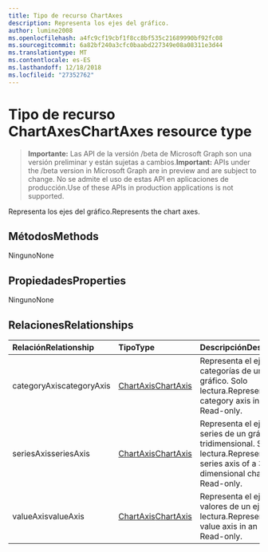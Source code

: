 ```yaml
---
title: Tipo de recurso ChartAxes
description: Representa los ejes del gráfico.
author: lumine2008
ms.openlocfilehash: a4fc9cf19cbf1f8cc8bf535c21689990bf92fc08
ms.sourcegitcommit: 6a82bf240a3cfc0baabd227349e08a08311e3d44
ms.translationtype: MT
ms.contentlocale: es-ES
ms.lasthandoff: 12/18/2018
ms.locfileid: "27352762"
---
```

# <a name="chartaxes-resource-type"></a><span data-ttu-id="b4c2a-103">Tipo de recurso ChartAxes</span><span class="sxs-lookup"><span data-stu-id="b4c2a-103">ChartAxes resource type</span></span>

> <span data-ttu-id="b4c2a-104">**Importante:** Las API de la versión /beta de Microsoft Graph son una versión preliminar y están sujetas a cambios.</span><span class="sxs-lookup"><span data-stu-id="b4c2a-104">**Important:** APIs under the /beta version in Microsoft Graph are in preview and are subject to change.</span></span> <span data-ttu-id="b4c2a-105">No se admite el uso de estas API en aplicaciones de producción.</span><span class="sxs-lookup"><span data-stu-id="b4c2a-105">Use of these APIs in production applications is not supported.</span></span>

<span data-ttu-id="b4c2a-106">Representa los ejes del gráfico.</span><span class="sxs-lookup"><span data-stu-id="b4c2a-106">Represents the chart axes.</span></span>


## <a name="methods"></a><span data-ttu-id="b4c2a-107">Métodos</span><span class="sxs-lookup"><span data-stu-id="b4c2a-107">Methods</span></span>
<span data-ttu-id="b4c2a-108">Ninguno</span><span class="sxs-lookup"><span data-stu-id="b4c2a-108">None</span></span>

## <a name="properties"></a><span data-ttu-id="b4c2a-109">Propiedades</span><span class="sxs-lookup"><span data-stu-id="b4c2a-109">Properties</span></span>
<span data-ttu-id="b4c2a-110">Ninguno</span><span class="sxs-lookup"><span data-stu-id="b4c2a-110">None</span></span>

## <a name="relationships"></a><span data-ttu-id="b4c2a-111">Relaciones</span><span class="sxs-lookup"><span data-stu-id="b4c2a-111">Relationships</span></span>
| <span data-ttu-id="b4c2a-112">Relación</span><span class="sxs-lookup"><span data-stu-id="b4c2a-112">Relationship</span></span> | <span data-ttu-id="b4c2a-113">Tipo</span><span class="sxs-lookup"><span data-stu-id="b4c2a-113">Type</span></span>   |<span data-ttu-id="b4c2a-114">Descripción</span><span class="sxs-lookup"><span data-stu-id="b4c2a-114">Description</span></span>|
|:---------------|:--------|:----------|
|<span data-ttu-id="b4c2a-115">categoryAxis</span><span class="sxs-lookup"><span data-stu-id="b4c2a-115">categoryAxis</span></span>|[<span data-ttu-id="b4c2a-116">ChartAxis</span><span class="sxs-lookup"><span data-stu-id="b4c2a-116">ChartAxis</span></span>](chartaxis.md)|<span data-ttu-id="b4c2a-p102">Representa el eje de categorías de un gráfico. Solo lectura.</span><span class="sxs-lookup"><span data-stu-id="b4c2a-p102">Represents the category axis in a chart. Read-only.</span></span>|
|<span data-ttu-id="b4c2a-119">seriesAxis</span><span class="sxs-lookup"><span data-stu-id="b4c2a-119">seriesAxis</span></span>|[<span data-ttu-id="b4c2a-120">ChartAxis</span><span class="sxs-lookup"><span data-stu-id="b4c2a-120">ChartAxis</span></span>](chartaxis.md)|<span data-ttu-id="b4c2a-p103">Representa el eje de series de un gráfico tridimensional. Solo lectura.</span><span class="sxs-lookup"><span data-stu-id="b4c2a-p103">Represents the series axis of a 3-dimensional chart. Read-only.</span></span>|
|<span data-ttu-id="b4c2a-123">valueAxis</span><span class="sxs-lookup"><span data-stu-id="b4c2a-123">valueAxis</span></span>|[<span data-ttu-id="b4c2a-124">ChartAxis</span><span class="sxs-lookup"><span data-stu-id="b4c2a-124">ChartAxis</span></span>](chartaxis.md)|<span data-ttu-id="b4c2a-p104">Representa el eje de valores de un eje. Solo lectura.</span><span class="sxs-lookup"><span data-stu-id="b4c2a-p104">Represents the value axis in an axis. Read-only.</span></span>|

<!-- uuid: 8fcb5dbc-d5aa-4681-8e31-b001d5168d79
2015-10-25 14:57:30 UTC -->
<!-- {
  "type": "#page.annotation",
  "description": "ChartAxes resource",
  "keywords": "",
  "section": "documentation",
  "tocPath": ""
}-->